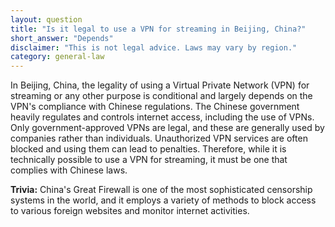 ```yaml
---
layout: question
title: "Is it legal to use a VPN for streaming in Beijing, China?"
short_answer: "Depends"
disclaimer: "This is not legal advice. Laws may vary by region."
category: general-law
---
```

In Beijing, China, the legality of using a Virtual Private Network (VPN) for streaming or any other purpose is conditional and largely depends on the VPN's compliance with Chinese regulations. The Chinese government heavily regulates and controls internet access, including the use of VPNs. Only government-approved VPNs are legal, and these are generally used by companies rather than individuals. Unauthorized VPN services are often blocked and using them can lead to penalties. Therefore, while it is technically possible to use a VPN for streaming, it must be one that complies with Chinese laws.

**Trivia:** China's Great Firewall is one of the most sophisticated censorship systems in the world, and it employs a variety of methods to block access to various foreign websites and monitor internet activities.
